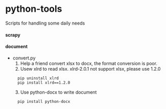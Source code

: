 # python-tools
Scripts for handling some daily needs

#### scrapy


#### document
- convert.py
  1. Help a friend  convert  xlsx to docx, the format conversion is poor.
  2. Usew xlrd to read xlsx. xlrd-2.0.1 not support xlsx, please use 1.2.0
  ```
    pip uninstall xlrd
    pip install xlrd==1.2.0
  ```
  3. Use python-docx to write document
  ```
    pip install python-docx
  ```


